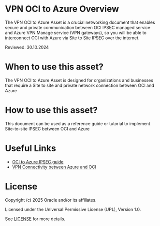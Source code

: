 # VPN OCI to Azure Overview
 
The VPN OCI to Azure Asset is a crucial networking document that enables secure and private communication between OCI IPSEC managed service and Azure VPN Manage service (VPN gateways), so you will be able to interconnect OCI with Azure via Site to Site IPSEC over the internet.

Reviewed: 30.10.2024
 
# When to use this asset?

The VPN OCI to Azure Asset is designed for organizations and businesses that require a Site to site and private network connection between OCI and Azure
 
# How to use this asset?
 
This document can be used as a reference guide or tutorial to implement Site-to-site IPSEC between OCI and Azure
 
# Useful Links 

- [OCI to Azure IPSEC guide ](files/S2S%20IPSEC%20between%20Azure%20and%20OCI_v1.pdf)
- [VPN Connectivity between Azure and OCI](https://videohub.oracle.com/media/VPN+Connectivity+between+Azure+and+OCI/1_bmtogfh2)

 
# License

Copyright (c) 2025 Oracle and/or its affiliates.

Licensed under the Universal Permissive License (UPL), Version 1.0.

See [LICENSE](https://github.com/oracle-devrel/technology-engineering/blob/main/LICENSE) for more details.
